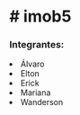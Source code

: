 <h1># imob5</h1>

<h3>Integrantes:</h3> 

<li>Álvaro
<li>Elton 
<li>Erick
<li>Mariana
<li>Wanderson


